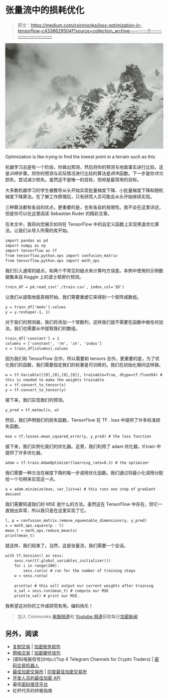 # 张量流中的损耗优化

> 原文：<https://medium.com/coinmonks/loss-optimization-in-tensorflow-c4336629504f?source=collection_archive---------1----------------------->

![](img/c22db78bec5e0697ca584d4673ac7810.png)

Optimization is like trying to find the lowest point in a terrain such as this

机器学习总是有一个阶段，你做出预测，然后将你的预测与地面事实进行比较。这是*训练*步骤。将你的预测与实际情况进行比较的算法是*损失*函数。下一步是你*优化*损失，尝试减少损失。虽然这不是唯一的目标，但却是最常用的目标。

大多数机器学习的学生被教导从头开始实现批量梯度下降、小批量梯度下降和随机梯度下降算法。在了解工作原理后，只有研究人员可能会从头开始继续实现。

三种算法都有各自的优点，更重要的是，也有各自的局限性。我不会在这里详述，但是你可以在这里阅读 Sebastian Ruder 的精彩文章。

在本文中，我将向您展示如何在 TensorFlow 中的自定义函数上实现黑盒优化算法。让我们从导入所需的库开始。

```
import pandas as pd
import numpy as np
import tensorflow as tf
from tensorflow.python.ops import confusion_matrix
from tensorflow.python.ops import math_ops
```

我们引入通常的疑点，和两个不常见的疑点来计算均方误差。本例中使用的示例数据集来自 Kaggle 上的波士顿房价预测。

```
train_df = pd.read_csv('./train.csv', index_col='ID')
```

让我们从提取地面真相开始。我们需要重塑它来得到一个矩阵或数组。

```
y = train_df['medv'].values
y = y.reshape(-1, 1)
```

对于我们的预测器，我们将添加一个常数列，这样我们就不需要在函数中做任何加法。我们也需要从中提取我们的数组。

```
train_df['constant'] = 1
columns = ['constant', 'rm', 'zn', 'indus']
x = train_df[columns].values
```

因为我们和 TensorFlow 合作，所以需要和 tensors 合作。更重要的是，为了优化我们的函数，我们需要指定我们的权重是可训练的。我们在初始化期间这样做。

```
w = tf.Variable([[0],[0],[0],[0]], trainable=True, dtype=tf.float64) # this is needed to make the weights trainable
x = tf.convert_to_tensor(x)
y = tf.convert_to_tensor(y)
```

接下来，我们实现我们的预测。

```
y_pred = tf.matmul(x, w)
```

然后，我们声明我们的损失函数。TensorFlow 在 TF . loss 中提供了许多标准损失函数。

```
mse = tf.losses.mean_squared_error(y, y_pred) # the loss function
```

接下来，我们实例化我们的优化器。这里，我们利用了 adam 优化器。tf.train 中提供了许多优化器。

```
adam = tf.train.AdamOptimizer(learning_rate=0.3) # the optimizer
```

我们需要一种方法在梯度下降的每一步调用优化函数。我们通过将最小化调用分配给一个句柄来实现这一点。

```
a = adam.minimize(mse, var_list=w) # this runs one step of gradient descent
```

我们需要知道我们的 MSE 是什么的方法。虽然这在 TensorFlow 中存在，但它一直抛出异常，所以我只是在这里实现了它。

```
l, p = confusion_matrix.remove_squeezable_dimensions(y, y_pred)
s = math_ops.square(p - l)
mean_t = math_ops.reduce_mean(s)
print(mean_t)
```

就这样，我们结束了。当然，这是张量流，我们需要一个会话。

```
with tf.Session() as sess:
    sess.run(tf.global_variables_initializer())
    for i in range(200):
        sess.run(a) # run for the number of training steps
    w = sess.run(w)

    print(w) # this will output our current weights after training
    e_val = sess.run(mean_t) # compute our MSE
    print(e_val) # print our MSE.
```

我希望这对你的工作或研究有用。编码快乐！

> 加入 Coinmonks [电报频道](https://t.me/coincodecap)和 [Youtube 频道](https://www.youtube.com/c/coinmonks/videos)获取每日[加密新闻](http://coincodecap.com/)

## 另外，阅读

*   [复制交易](/coinmonks/top-10-crypto-copy-trading-platforms-for-beginners-d0c37c7d698c) | [加密税务软件](/coinmonks/crypto-tax-software-ed4b4810e338)
*   [网格交易](https://coincodecap.com/grid-trading) | [加密硬件钱包](/coinmonks/the-best-cryptocurrency-hardware-wallets-of-2020-e28b1c124069)
*   [密码电报信号](http://Top 4 Telegram Channels for Crypto Traders) | [密码交易机器人](/coinmonks/crypto-trading-bot-c2ffce8acb2a)
*   [最佳加密交易所](/coinmonks/crypto-exchange-dd2f9d6f3769) | [印度最佳加密交易所](/coinmonks/bitcoin-exchange-in-india-7f1fe79715c9)
*   [开发人员的最佳加密 API](/coinmonks/best-crypto-apis-for-developers-5efe3a597a9f)
*   最佳[密码借贷平台](/coinmonks/top-5-crypto-lending-platforms-in-2020-that-you-need-to-know-a1b675cec3fa)
*   杠杆代币的终极指南